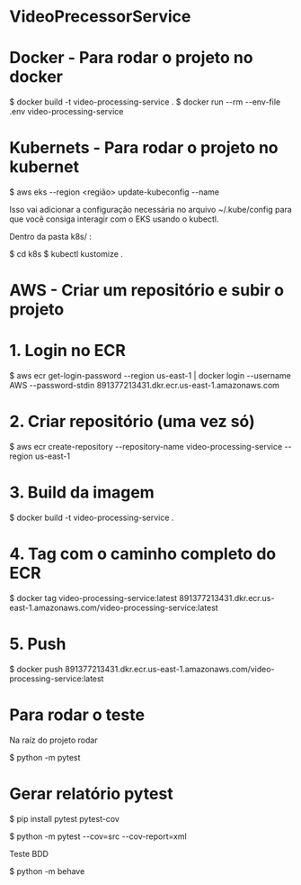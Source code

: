 # VideoPrecessorService

# Docker - Para rodar o projeto no docker

$ docker build -t video-processing-service .
$ docker run --rm --env-file .env video-processing-service

# Kubernets - Para rodar o projeto no kubernet

$ aws eks --region <região> update-kubeconfig --name <nome-do-cluster>

Isso vai adicionar a configuração necessária no arquivo ~/.kube/config para que você consiga interagir com o EKS usando o kubectl.

Dentro da pasta k8s/ :

$ cd k8s
$ kubectl kustomize .

# AWS - Criar um repositório e subir o projeto

# 1. Login no ECR
$ aws ecr get-login-password --region us-east-1 | docker login --username AWS --password-stdin 891377213431.dkr.ecr.us-east-1.amazonaws.com

# 2. Criar repositório (uma vez só)
$ aws ecr create-repository --repository-name video-processing-service --region us-east-1

# 3. Build da imagem
$ docker build -t video-processing-service .

# 4. Tag com o caminho completo do ECR
$ docker tag video-processing-service:latest 891377213431.dkr.ecr.us-east-1.amazonaws.com/video-processing-service:latest

# 5. Push
$ docker push 891377213431.dkr.ecr.us-east-1.amazonaws.com/video-processing-service:latest

# Para rodar o teste

Na raíz do projeto rodar

$ python -m pytest

# Gerar relatório pytest

$ pip install pytest pytest-cov

$ python -m pytest --cov=src --cov-report=xml

Teste BDD

$ python -m behave